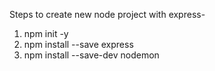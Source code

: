 Steps to create new node project with express-
1. npm init -y
2. npm install --save express
3. npm install --save-dev nodemon
